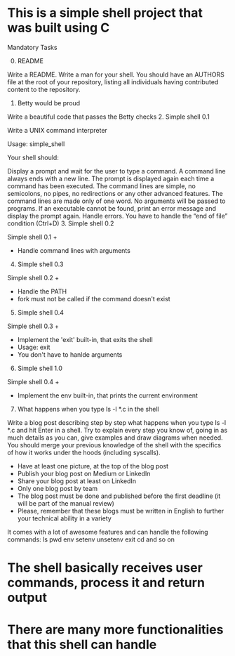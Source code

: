 # This is a simple shell project that was built using C
Mandatory Tasks

 0. README

Write a README.
Write a man for your shell.
You should have an AUTHORS file at the root of your repository, listing all individuals having contributed content to the repository.
 1. Betty would be proud

Write a beautiful code that passes the Betty checks
 2. Simple shell 0.1

Write a UNIX command interpreter

Usage: simple_shell

Your shell should:

Display a prompt and wait for the user to type a command. A command line always ends with a new line.
The prompt is displayed again each time a command has been executed.
The command lines are simple, no semicolons, no pipes, no redirections or any other advanced features.
The command lines are made only of one word. No arguments will be passed to programs.
If an executable cannot be found, print an error message and display the prompt again.
Handle errors.
You have to handle the “end of file” condition (Ctrl+D)
 3. Simple shell 0.2

Simple shell 0.1 +

  - Handle command lines with arguments
 4. Simple shell 0.3

Simple shell 0.2 +

  - Handle the PATH
  - fork must not be called if the command doesn't exist
 5. Simple shell 0.4

Simple shell 0.3 +

  - Implement the 'exit' built-in, that exits the shell
  - Usage: exit
  - You don't have to hanlde arguments
 6. Simple shell 1.0

Simple shell 0.4 +

  - Implement the env built-in, that prints the current environment
 7. What happens when you type ls -l *.c in the shell

Write a blog post describing step by step what happens when you type ls -l *.c and hit Enter in a shell. Try to explain every step you know of, going in as much details as you can, give examples and draw diagrams when needed. You should merge your previous knowledge of the shell with the specifics of how it works under the hoods (including syscalls).

  - Have at least one picture, at the top of the blog post
  - Publish your blog post on Medium or LinkedIn
  - Share your blog post at least on LinkedIn
  - Only one blog post by team
  - The blog post must be done and published before the first deadline (it will be part of the manual review)
  - Please, remember that these blogs must be written in English to further your technical ability in a variety

It comes with a lot of awesome features and can handle the following commands:
ls
pwd
env
setenv
unsetenv
exit
cd and so on

# The shell basically receives user commands, process it and return output

# There are many more functionalities that this shell can handle
